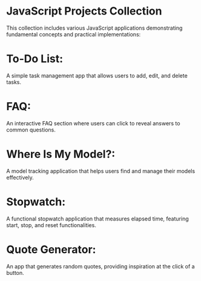 # JavaScript Projects Collection

This collection includes various JavaScript applications demonstrating fundamental concepts and practical implementations:

# To-Do List:
  A simple task management app that allows users to add, edit, and delete tasks.
# FAQ:
  An interactive FAQ section where users can click to reveal answers to common questions.
# Where Is My Model?:
  A model tracking application that helps users find and manage their models effectively.
# Stopwatch:
  A functional stopwatch application that measures elapsed time, featuring start, stop, and reset functionalities.
# Quote Generator:
  An app that generates random quotes, providing inspiration at the click of a button.
